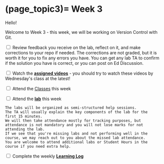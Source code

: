 (page_topic3)=
Week 3
=======================

Hello!

Welcome to Week 3 - this week, we will be working on Version Control with Git.

<label><input type="checkbox" id="week03_task1" class="box"> Review feedback you receive on the lab, reflect on it, and make corrections to your repo if needed. The corrections are not graded, but it is worth it for you to fix any errors you have. You can get any lab TA to confirm if the solution you have is correct, or you can post on Ed Discussion. </input></label>

<label><input type="checkbox" id="week03_task4" class="box"> Watch the **[assigned videos](./videos.md)** - you should try to watch these videos by Wednesday's class at the latest!</input></label>

<label><input type="checkbox" id="week03_task2" class="box"> Attend the [Classes](classes.md) this week </input></label>

<label><input type="checkbox" id="week03_task3" class="box"> Attend the **[lab](./lab/README.md)** this week</input></label>

```{tip}
The labs will be organized as semi-structured help sessions.
The TA will usually explain the key components of the lab for the first 15 minutes.
We will then take attendance mostly for tracking purposes, but attendance is not mandatory and you will not lose marks for not attending the lab.
If we see that you're missing labs and not performing well in the course, we may reach out to you about the missed lab attendance.
You are welcome to attend additional labs or Student Hours in the course if you need extra help.
```

<label><input type="checkbox" id="week03_task6" class="box"> Complete the weekly **[Learning Log](./log.md)**</input></label>
